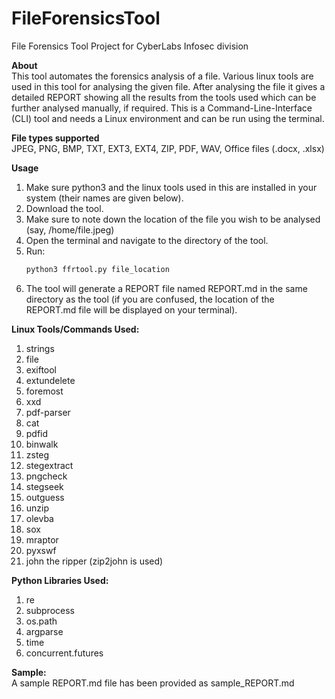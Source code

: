 # FileForensicsTool
File Forensics Tool Project for CyberLabs Infosec division

**About** \
This tool automates the forensics analysis of a file. Various linux tools are used in this tool for analysing the given file. After analysing the file it gives a detailed REPORT showing all the results from the tools used which can be further analysed manually, if required. This is a Command-Line-Interface (CLI) tool and needs a Linux environment and can be run using the terminal.

**File types supported** \
JPEG, PNG, BMP, TXT, EXT3, EXT4, ZIP, PDF, WAV, Office files (.docx, .xlsx)

**Usage**
1. Make sure python3 and the linux tools used in this are installed in your system (their names are given below).
2. Download the tool.
3. Make sure to note down the location of the file you wish to be analysed (say, /home/file.jpeg)
4. Open the terminal and navigate to the directory of the tool.
5. Run:
    ```bash
	python3 ffrtool.py file_location
	```
6. The tool will generate a REPORT file named REPORT.md in the same directory as the tool (if you are confused, the location of the REPORT.md file will be displayed on your terminal).

**Linux Tools/Commands Used:**
1. strings
2. file
3. exiftool
4. extundelete
5. foremost
6. xxd
7. pdf-parser
8. cat
9. pdfid
10. binwalk
11. zsteg
12. stegextract
13. pngcheck
14. stegseek
15. outguess
16. unzip
17. olevba
18. sox
19. mraptor
20. pyxswf
21. john the ripper (zip2john is used)

**Python Libraries Used:**
1. re
2. subprocess
3. os.path
4. argparse
5. time
6. concurrent.futures

**Sample:** \
A sample REPORT.md file has been provided as sample_REPORT.md
